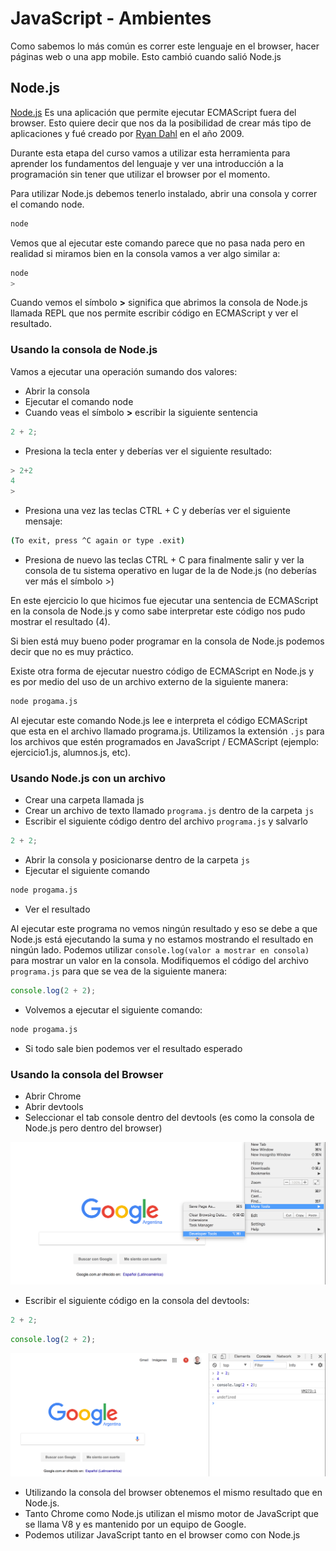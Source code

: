 # JavaScript - Ambientes

Como sabemos lo más común es correr este lenguaje en el browser, hacer páginas web o una app mobile. Esto cambió cuando salió Node.js

## Node.js

[Node.js](https://nodejs.org/es/) Es una aplicación que permite ejecutar ECMAScript fuera del browser. Esto quiere decir que nos da la posibilidad de crear más tipo de aplicaciones y fué creado por [Ryan Dahl](https://es.wikipedia.org/wiki/Node.js) en el año 2009.

Durante esta etapa del curso vamos a utilizar esta herramienta para aprender los fundamentos del lenguaje y ver una introducción a la programación sin tener que utilizar el browser por el momento.

Para utilizar Node.js debemos tenerlo instalado, abrir una consola y correr el comando node.

```bash
node
```

Vemos que al ejecutar este comando parece que no pasa nada pero en realidad si miramos bien en la consola vamos a ver algo similar a:

```bash
node
>
```

Cuando vemos el símbolo **>** significa que abrimos la consola de Node.js llamada REPL que nos permite escribir código en ECMAScript y ver el resultado.

### Usando la consola de Node.js

Vamos a ejecutar una operación sumando dos valores:

- Abrir la consola
- Ejecutar el comando node
- Cuando veas el símbolo **>** escribir la siguiente sentencia

```javascript
2 + 2;
```

- Presiona la tecla enter y deberías ver el siguiente resultado:

```javascript
> 2+2
4
>
```

- Presiona una vez las teclas CTRL + C y deberías ver el siguiente mensaje:

```bash
(To exit, press ^C again or type .exit)
```

- Presiona de nuevo las teclas CTRL + C para finalmente salir y ver la consola de tu sistema operativo en lugar de la de Node.js (no deberías ver más el símbolo >)

En este ejercicio lo que hicimos fue ejecutar una sentencia de ECMAScript en la consola de Node.js y como sabe interpretar este código nos pudo mostrar el resultado (4).

Si bien está muy bueno poder programar en la consola de Node.js podemos decir que no es muy práctico.

Existe otra forma de ejecutar nuestro código de ECMAScript en Node.js y es por medio del uso de un archivo externo de la siguiente manera:

```bash
node progama.js
```

Al ejecutar este comando Node.js lee e interpreta el código ECMAScript que esta en el archivo llamado programa.js. Utilizamos la extensión `.js` para los archivos que estén programados en JavaScript / ECMAScript (ejemplo: ejercicio1.js, alumnos.js, etc).

### Usando Node.js con un archivo

- Crear una carpeta llamada js
- Crear un archivo de texto llamado `programa.js` dentro de la carpeta `js`
- Escribir el siguiente código dentro del archivo `programa.js` y salvarlo

```javascript
2 + 2;
```

- Abrir la consola y posicionarse dentro de la carpeta `js`
- Ejecutar el siguiente comando

```bash
node progama.js
```

- Ver el resultado

Al ejecutar este programa no vemos ningún resultado y eso se debe a que Node.js está ejecutando la suma y no estamos mostrando el resultado en ningún lado. Podemos utilizar `console.log(valor a mostrar en consola)` para mostrar un valor en la consola. Modifiquemos el código del archivo `programa.js` para que se vea de la siguiente manera:

```js
console.log(2 + 2);
```

- Volvemos a ejecutar el siguiente comando:

```bash
node progama.js
```

- Si todo sale bien podemos ver el resultado esperado

### Usando la consola del Browser

- Abrir Chrome
- Abrir devtools
- Seleccionar el tab console dentro del devtools (es como la consola de Node.js pero dentro del browser)

![Devtools](../assets/js/mostrar_devtools.png)

- Escribir el siguiente código en la consola del devtools:

```javascript
2 + 2;
```

```js
console.log(2 + 2);
```

![Devtools](../assets/js/devtools.png)

- Utilizando la consola del browser obtenemos el mismo resultado que en Node.js.
- Tanto Chrome como Node.js utilizan el mismo motor de JavaScript que se llama V8 y es mantenido por un equipo de Google.
- Podemos utilizar JavaScript tanto en el browser como con Node.js

